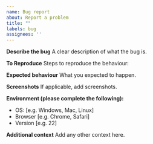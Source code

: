 ```yaml
---
name: Bug report
about: Report a problem
title: ""
labels: bug
assignees: ''
---
```


**Describe the bug**
A clear description of what the bug is.

**To Reproduce**
Steps to reproduce the behaviour:

**Expected behaviour**
What you expected to happen.

**Screenshots**
If applicable, add screenshots.

**Environment (please complete the following):**
 - OS: [e.g. Windows, Mac, Linux]
 - Browser [e.g. Chrome, Safari]
 - Version [e.g. 22]

**Additional context**
Add any other context here.
